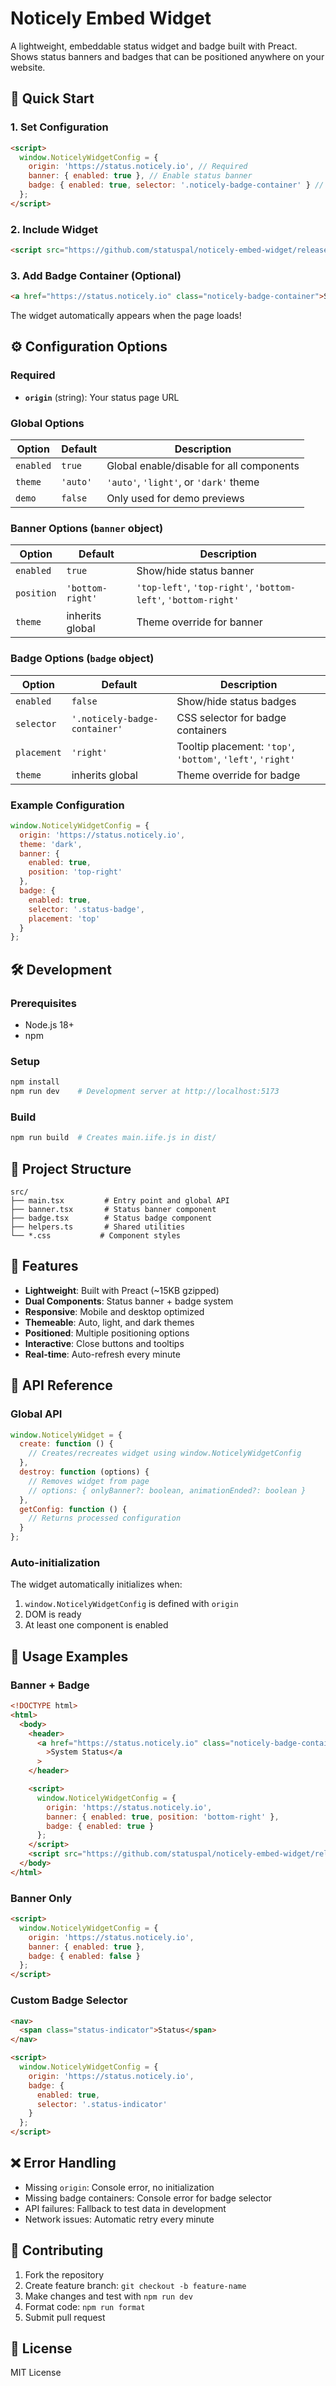 # Noticely Embed Widget

A lightweight, embeddable status widget and badge built with Preact. Shows status banners and badges that can be positioned anywhere on your website.

## 🚀 Quick Start

### 1. Set Configuration

```html
<script>
  window.NoticelyWidgetConfig = {
    origin: 'https://status.noticely.io', // Required
    banner: { enabled: true }, // Enable status banner
    badge: { enabled: true, selector: '.noticely-badge-container' } // Enable status badge
  };
</script>
```

### 2. Include Widget

```html
<script src="https://github.com/statuspal/noticely-embed-widget/releases/latest/download/main.iife.js"></script>
```

### 3. Add Badge Container (Optional)

```html
<a href="https://status.noticely.io" class="noticely-badge-container">Status</a>
```

The widget automatically appears when the page loads!

## ⚙️ Configuration Options

### Required

- **`origin`** (string): Your status page URL

### Global Options

| Option    | Default  | Description                              |
| --------- | -------- | ---------------------------------------- |
| `enabled` | `true`   | Global enable/disable for all components |
| `theme`   | `'auto'` | `'auto'`, `'light'`, or `'dark'` theme   |
| `demo`    | `false`  | Only used for demo previews              |

### Banner Options (`banner` object)

| Option     | Default          | Description                                                    |
| ---------- | ---------------- | -------------------------------------------------------------- |
| `enabled`  | `true`           | Show/hide status banner                                        |
| `position` | `'bottom-right'` | `'top-left'`, `'top-right'`, `'bottom-left'`, `'bottom-right'` |
| `theme`    | inherits global  | Theme override for banner                                      |

### Badge Options (`badge` object)

| Option      | Default                       | Description                                                 |
| ----------- | ----------------------------- | ----------------------------------------------------------- |
| `enabled`   | `false`                       | Show/hide status badges                                     |
| `selector`  | `'.noticely-badge-container'` | CSS selector for badge containers                           |
| `placement` | `'right'`                     | Tooltip placement: `'top'`, `'bottom'`, `'left'`, `'right'` |
| `theme`     | inherits global               | Theme override for badge                                    |

### Example Configuration

```javascript
window.NoticelyWidgetConfig = {
  origin: 'https://status.noticely.io',
  theme: 'dark',
  banner: {
    enabled: true,
    position: 'top-right'
  },
  badge: {
    enabled: true,
    selector: '.status-badge',
    placement: 'top'
  }
};
```

## 🛠️ Development

### Prerequisites

- Node.js 18+
- npm

### Setup

```bash
npm install
npm run dev    # Development server at http://localhost:5173
```

### Build

```bash
npm run build  # Creates main.iife.js in dist/
```

## 📁 Project Structure

```
src/
├── main.tsx         # Entry point and global API
├── banner.tsx       # Status banner component
├── badge.tsx        # Status badge component
├── helpers.ts       # Shared utilities
└── *.css           # Component styles
```

## 🎨 Features

- **Lightweight**: Built with Preact (~15KB gzipped)
- **Dual Components**: Status banner + badge system
- **Responsive**: Mobile and desktop optimized
- **Themeable**: Auto, light, and dark themes
- **Positioned**: Multiple positioning options
- **Interactive**: Close buttons and tooltips
- **Real-time**: Auto-refresh every minute

## 📖 API Reference

### Global API

```javascript
window.NoticelyWidget = {
  create: function () {
    // Creates/recreates widget using window.NoticelyWidgetConfig
  },
  destroy: function (options) {
    // Removes widget from page
    // options: { onlyBanner?: boolean, animationEnded?: boolean }
  },
  getConfig: function () {
    // Returns processed configuration
  }
};
```

### Auto-initialization

The widget automatically initializes when:

1. `window.NoticelyWidgetConfig` is defined with `origin`
2. DOM is ready
3. At least one component is enabled

## 🔧 Usage Examples

### Banner + Badge

```html
<!DOCTYPE html>
<html>
  <body>
    <header>
      <a href="https://status.noticely.io" class="noticely-badge-container"
        >System Status</a
      >
    </header>

    <script>
      window.NoticelyWidgetConfig = {
        origin: 'https://status.noticely.io',
        banner: { enabled: true, position: 'bottom-right' },
        badge: { enabled: true }
      };
    </script>
    <script src="https://github.com/statuspal/noticely-embed-widget/releases/latest/download/main.iife.js"></script>
  </body>
</html>
```

### Banner Only

```html
<script>
  window.NoticelyWidgetConfig = {
    origin: 'https://status.noticely.io',
    banner: { enabled: true },
    badge: { enabled: false }
  };
</script>
```

### Custom Badge Selector

```html
<nav>
  <span class="status-indicator">Status</span>
</nav>

<script>
  window.NoticelyWidgetConfig = {
    origin: 'https://status.noticely.io',
    badge: {
      enabled: true,
      selector: '.status-indicator'
    }
  };
</script>
```

## ❌ Error Handling

- Missing `origin`: Console error, no initialization
- Missing badge containers: Console error for badge selector
- API failures: Fallback to test data in development
- Network issues: Automatic retry every minute

## 🤝 Contributing

1. Fork the repository
2. Create feature branch: `git checkout -b feature-name`
3. Make changes and test with `npm run dev`
4. Format code: `npm run format`
5. Submit pull request

## 📄 License

MIT License
